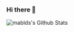 ### Hi there 👋

![mablds's Github Stats](https://github-readme-stats.vercel.app/api?username=mablds&show_icons=true&theme=dracula)
